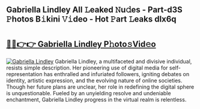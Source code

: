 ## Gabriella Lindley All 𝙻eaked 𝙽u𝚍es - Part-d3S 𝙿hotos B𝚒kini 𝚅𝚒deo - Hot 𝙿art 𝙻eaks dIx6q

# <h2><a href="http://ld5af07.urlbe.top/?page=Gabriella+Lindley">🔗🔗👉👉 Gabriella Lindley P𝚑oto𝚜Vid𝚎o</a></h2>

[![Gabriella Lindley](https://i.imgur.com/eBuTRDB.gif)](http://ld5af07.urlbe.top/?page=Gabriella+Lindley)
Gabriella Lindley, a multifaceted and divisive individual, resists simple description. Her pioneering use of digital media for self-representation has enthralled and infuriated followers, igniting debates on identity, artistic expression, and the evolving nature of online societies. Though her future plans are unclear, her role in redefining the digital sphere is unquestionable. Fueled by an unyielding resolve and undeniable enchantment, Gabriella Lindley progress in the virtual realm is relentless.
